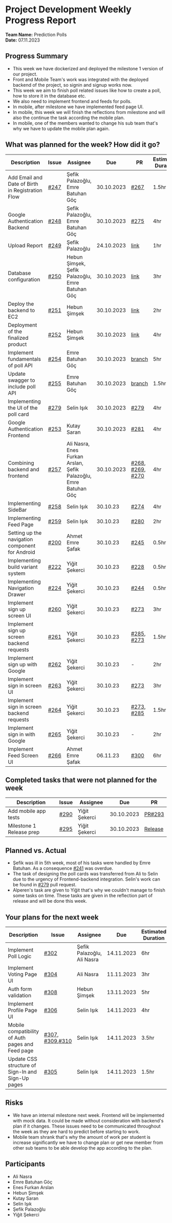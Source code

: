 # Project Development Weekly Progress Report

**Team Name:** Prediction Polls  
**Date:** 07.11.2023

## Progress Summary
* This week we have dockerized and deployed the milestone 1 version of our project. 
* Front and Mobile Team's work was integrated with the deployed backend of the project, so signin and signup works now.
* This week we aim to finish poll related issues like how to create a poll, how to store it in the database etc.
* We also need to implement frontend and feeds for polls.
* In mobile, after milestone we have implemented feed page UI.
* In mobile, this week we will finish the reflections from milestone and will also the continue the task according the mobile plan.
* In mobile, one of the members wanted to change his sub team that's why we have to update the mobile plan again.

## What was planned for the week? How did it go?

| Description | Issue | Assignee | Due | PR | Estimated Duration | Actual Duration | 
| -------- | ----- | -------- | --- | --- | --- | --- |
| Add Email and Date of Birth in Registration Flow | [#247](https://github.com/bounswe/bounswe2023group4/issues/247) | Şefik Palazoğlu, Emre Batuhan Göç | 30.10.2023 | [#267](https://github.com/bounswe/bounswe2023group4/pull/267) | 1.5hr | 2hr |
| Google Authentication Backend | [#248](https://github.com/bounswe/bounswe2023group4/issues/248) | Şefik Palazoğlu, Emre Batuhan Göç | 30.10.2023 | [#275](https://github.com/bounswe/bounswe2023group4/pull/275) | 4hr | 4hr | 
| Upload Report | [#249](https://github.com/bounswe/bounswe2023group4/issues/249) | Şefik Palazoğlu | 24.10.2023 | [link](https://github.com/bounswe/bounswe2023group4/blob/main/reports/lab_report_4.md) | 1hr | 1hr |
| Database configuration | [#250](https://github.com/bounswe/bounswe2023group4/issues/250) | Hebun Şimşek, Şefik Palazoğlu, Emre Batuhan Göç | 30.10.2023 | [link](https://github.com/bounswe/bounswe2023group4/blob/main/prediction-polls/backend/src/schema.sql) | 3hr | 1hr |
| Deploy the backend to EC2 | [#251](https://github.com/bounswe/bounswe2023group4/issues/251) | Hebun Şimşek | 30.10.2023 | [link](http://ec2-3-121-205-89.eu-central-1.compute.amazonaws.com:8000/api-docs/) | 2hr | 2hr |
| Deployment of the finalized product | [#252](https://github.com/bounswe/bounswe2023group4/issues/252) | Hebun Şimşek | 30.10.2023 | [link](http://ec2-3-78-169-139.eu-central-1.compute.amazonaws.com:3000/auth/sign-in) | 4hr | 3hr |
| Implement fundamentals of poll API | [#254](https://github.com/bounswe/bounswe2023group4/issues/254) | Emre Batuhan Göç | 30.10.2023 | [branch](https://github.com/bounswe/bounswe2023group4/tree/backend/feature/polls) | 5hr | 5hr |
| Update swagger to include poll API | [#255](https://github.com/bounswe/bounswe2023group4/issues/255) | Emre Batuhan Göç | 30.10.2023 | [branch](https://github.com/bounswe/bounswe2023group4/tree/backend/feature/polls) | 1.5hr | 1.5hr |
| Implementing the UI of the poll card | [#279](https://github.com/bounswe/bounswe2023group4/pull/279) | Selin Işık | 30.10.2023 | [#279](https://github.com/bounswe/bounswe2023group4/pull/279) | 4hr | 4hr |
| Google Authentication Frontend | [#253](https://github.com/bounswe/bounswe2023group4/issues/253) | Kutay Saran | 30.10.2023 | [#281](https://github.com/bounswe/bounswe2023group4/pull/281) | 4hr | 3hr |
| Combining backend and frontend | [#257](https://github.com/bounswe/bounswe2023group4/issues/257) | Ali Nasra, Enes Furkan Arslan, Şefik Palazoğlu, Emre Batuhan Göç | 30.10.2023 | [#268](https://github.com/bounswe/bounswe2023group4/pull/268), [#269](https://github.com/bounswe/bounswe2023group4/pull/269), [#270](https://github.com/bounswe/bounswe2023group4/pull/270) | 4hr | 3hr |
| Implementing SideBar | [#258](https://github.com/bounswe/bounswe2023group4/issues/258) | Selin Işık | 30.10.23 | [#274](https://github.com/bounswe/bounswe2023group4/pull/274) | 4hr | 4hr |
| Implementing Feed Page | [#259](https://github.com/bounswe/bounswe2023group4/issues/259) | Selin Işık | 30.10.23 | [#280](https://github.com/bounswe/bounswe2023group4/pull/280) | 2hr | 2hr |
| Setting up the navigation component for Android | [#200](https://github.com/bounswe/bounswe2023group4/issues/200) | Ahmet Emre Şafak | 30.10.23 | [#245](https://github.com/bounswe/bounswe2023group4/pull/245) | 0.5hr | 0.5hr | 
| Implementing build variant system | [#222](https://github.com/bounswe/bounswe2023group4/issues/222) | Yiğit Şekerci | 30.10.23 | [#228](https://github.com/bounswe/bounswe2023group4/pull/228) | 0.5hr | 0.5hr |
| Implementing Navigation Drawer | [#224](https://github.com/bounswe/bounswe2023group4/issues/224) | Yiğit Şekerci | 30.10.23 | [#244](https://github.com/bounswe/bounswe2023group4/pull/244) | 0.5hr | 0.5hr |
| Implement sign up screen UI | [#260](https://github.com/bounswe/bounswe2023group4/issues/260) | Yiğit Şekerci | 30.10.23 | [#273](https://github.com/bounswe/bounswe2023group4/pull/273) | 3hr | 3hr | 
| Implement sign up screen backend requests | [#261](https://github.com/bounswe/bounswe2023group4/issues/261) | Yiğit Şekerci | 30.10.23 | [#285](https://github.com/bounswe/bounswe2023group4/pull/285), [#273](https://github.com/bounswe/bounswe2023group4/pull/273) | 1.5hr | 1.5hr |
| Implement sign up with Google | [#262](https://github.com/bounswe/bounswe2023group4/issues/262) | Yiğit Şekerci | 30.10.23 | - | 2hr | Unfinished |
| Implement sign in screen UI | [#263](https://github.com/bounswe/bounswe2023group4/issues/263) | Yiğit Şekerci | 30.10.23 | [#273](https://github.com/bounswe/bounswe2023group4/pull/273) | 3hr | 3.5hr |
| Implement sign in screen backend requests | [#264](https://github.com/bounswe/bounswe2023group4/issues/264) | Yiğit Şekerci | 30.10.23 | [#273](https://github.com/bounswe/bounswe2023group4/pull/273), [#285](https://github.com/bounswe/bounswe2023group4/pull/285) | 1.5hr | 1.5hr |
| Implement sign in with Google | [#265](https://github.com/bounswe/bounswe2023group4/issues/265) | Yiğit Şekerci | 30.10.23 | - | 2hr | Unfinished |
| Implement Feed Screen UI | [#266](https://github.com/bounswe/bounswe2023group4/issues/266) | Ahmet Emre Şafak | 06.11.23 | [#300](https://github.com/bounswe/bounswe2023group4/pull/300) | 6hr | 6hr |

## Completed tasks that were not planned for the week

| Description  | Issue | Assignee | Due | PR |
| -------- | ----- | -------- | --- | --- |
| Add mobile app tests | [#290](https://github.com/bounswe/bounswe2023group4/issues/290) | Yiğit Şekerci | 30.10.2023 | [PR#293](https://github.com/bounswe/bounswe2023group4/pull/293) |
| Milestone 1 Release prep | [#295](https://github.com/bounswe/bounswe2023group4/issues/295) | Yiğit Şekerci | 30.10.2023 | [Release](https://github.com/bounswe/bounswe2023group4/releases/tag/customer-milestone-1)

## Planned vs. Actual
* Şefik was ill in 5th week, most of his tasks were handled by Emre Batuhan. As a consequence [#241](https://github.com/bounswe/bounswe2023group4/issues/241) was overdue.
* The task of designing the poll cards was transferred from Ali to Selin due to the urgency of Frontend-backend integration. Selin's work can be found in [#279](https://github.com/bounswe/bounswe2023group4/pull/279) pull request.
* Alperen's task are given to Yiğit that's why we couldn't manage to finish some tasks on time. These tasks are given in the reflection part of release and will be done this week.

## Your plans for the next week
| Description | Issue | Assignee | Due | Estimated Duration |
| --- | --- | --- | --- | --- |
| Implement Poll Logic | [#302](https://github.com/bounswe/bounswe2023group4/issues/302) | Şefik Palazoğlu, Ali Nasra | 14.11.2023 | 6hr |
| Implement Voting Page UI | [#304](https://github.com/bounswe/bounswe2023group4/issues/304) | Ali Nasra | 11.11.2023 | 3hr |
| Auth form validation |[#308](https://github.com/bounswe/bounswe2023group4/issues/308) | Hebun Şimşek | 13.11.2023 | 5hr |
| Implement Profile Page UI | [#306](https://github.com/bounswe/bounswe2023group4/issues/306) | Selin Işık | 14.11.2023 | 4hr |
| Mobile compatibility of Auth pages and Feed page | [#307](https://github.com/bounswe/bounswe2023group4/issues/307), [#309](https://github.com/bounswe/bounswe2023group4/issues/309),[#310](https://github.com/bounswe/bounswe2023group4/issues/310)| Selin Işık | 14.11.2023 | 3.5hr |
| Update CSS structure of Sign-In and Sign-Up pages | [#305](https://github.com/bounswe/bounswe2023group4/issues/305) | Selin Işık | 14.11.2023 | 1.5hr |

## Risks
- We have an internal milestone next week. Frontend will be implemented with mock data. It could be made without consideration with backend's plan if it changes. These issues need to be communicated throughout the week as they are hard to predict before starting to work.
- Mobile team shrank that's why the amount of work per student is increase significantly we have to change plan or get new member from other sub teams to be able develop the app according to the plan.

## Participants
- Ali Nasra
- Emre Batuhan Göç
- Enes Furkan Arslan
- Hebun Şimşek
- Kutay Saran
- Selin Işık
- Şefik Palazoğlu
- Yiğit Şekerci

